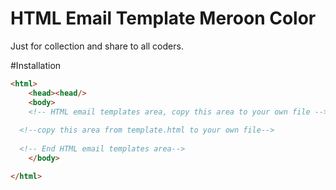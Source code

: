 # HTML Email Template Meroon Color
Just for collection and share to all coders.

#Installation
```html
<html>
	<head><head/>
	<body>
	<!-- HTML email templates area, copy this area to your own file -->
  
  <!--copy this area from template.html to your own file-->
  
  <!-- End HTML email templates area-->
	</body>

</html>
```
